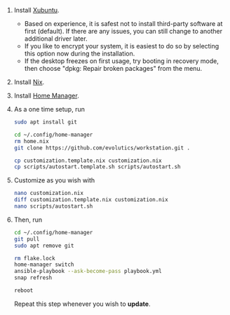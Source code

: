 1. Install [Xubuntu](https://xubuntu.org).
   - Based on experience, it is safest not to install third-party software at
     first (default). If there are any issues, you can still change to another
     additional driver later.
   - If you like to encrypt your system, it is easiest to do so by selecting
     this option now during the installation.
   - If the desktop freezes on first usage, try booting in recovery mode, then
     choose "dpkg: Repair broken packages" from the menu.
1. Install [Nix](https://nixos.org).
1. Install [Home Manager](https://nix-community.github.io/home-manager/).
1. As a one time setup, run

   ```bash
   sudo apt install git

   cd ~/.config/home-manager
   rm home.nix
   git clone https://github.com/evolutics/workstation.git .

   cp customization.template.nix customization.nix
   cp scripts/autostart.template.sh scripts/autostart.sh
   ```

1. Customize as you wish with

   ```bash
   nano customization.nix
   diff customization.template.nix customization.nix
   nano scripts/autostart.sh
   ```

1. Then, run

   ```bash
   cd ~/.config/home-manager
   git pull
   sudo apt remove git

   rm flake.lock
   home-manager switch
   ansible-playbook --ask-become-pass playbook.yml
   snap refresh

   reboot
   ```

   Repeat this step whenever you wish to **update**.
